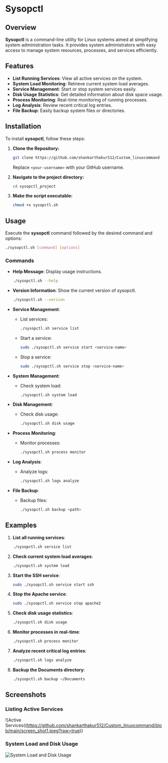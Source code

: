 # Sysopctl

## Overview
**Sysopctl** is a command-line utility for Linux systems aimed at simplifying system administration tasks. It provides system administrators with easy access to manage system resources, processes, and services efficiently.

## Features
- **List Running Services**: View all active services on the system.
- **System Load Monitoring**: Retrieve current system load averages.
- **Service Management**: Start or stop system services easily.
- **Disk Usage Statistics**: Get detailed information about disk space usage.
- **Process Monitoring**: Real-time monitoring of running processes.
- **Log Analysis**: Review recent critical log entries.
- **File Backup**: Easily backup system files or directories.

## Installation

To install **sysopctl**, follow these steps:

1. **Clone the Repository:**

   ```bash
   git clone https://github.com/shankarthakur512/Custom_linuxcommand

   ```

   Replace `<your-username>` with your GitHub username.

2. **Navigate to the project directory:**

   ```bash
   cd sysopctl_project
   ```

3. **Make the script executable:**

   ```bash
   chmod +x sysopctl.sh
   ```

## Usage

Execute the **sysopctl** command followed by the desired command and options:

```bash
./sysopctl.sh [command] [options]
```

### Commands

- **Help Message**: Display usage instructions.

  ```bash
  ./sysopctl.sh --help
  ```

- **Version Information**: Show the current version of sysopctl.

  ```bash
  ./sysopctl.sh --version
  ```

- **Service Management**:
  - List services:
    
    ```bash
    ./sysopctl.sh service list
    ```

  - Start a service:
    
    ```bash
    sudo ./sysopctl.sh service start <service-name>
    ```

  - Stop a service:
    
    ```bash
    sudo ./sysopctl.sh service stop <service-name>
    ```

- **System Management**:
  - Check system load:
    
    ```bash
    ./sysopctl.sh system load
    ```

- **Disk Management**:
  - Check disk usage:
    
    ```bash
    ./sysopctl.sh disk usage
    ```

- **Process Monitoring**:
  - Monitor processes:
    
    ```bash
    ./sysopctl.sh process monitor
    ```

- **Log Analysis**:
  - Analyze logs:
    
    ```bash
    ./sysopctl.sh logs analyze
    ```

- **File Backup**:
  - Backup files:
    
    ```bash
    ./sysopctl.sh backup <path>
    ```

## Examples

1. **List all running services**:
   
   ```bash
   ./sysopctl.sh service list
   ```

2. **Check current system load averages**:
   
   ```bash
   ./sysopctl.sh system load
   ```

3. **Start the SSH service**:
   
   ```bash
   sudo ./sysopctl.sh service start ssh
   ```

4. **Stop the Apache service**:
   
   ```bash
   sudo ./sysopctl.sh service stop apache2
   ```

5. **Check disk usage statistics**:
   
   ```bash
   ./sysopctl.sh disk usage
   ```

6. **Monitor processes in real-time**:
   
   ```bash
   ./sysopctl.sh process monitor
   ```

7. **Analyze recent critical log entries**:
   
   ```bash
   ./sysopctl.sh logs analyze
   ```

8. **Backup the Documents directory**:
   
   ```bash
   ./sysopctl.sh backup ~/Documents
   ```

## Screenshots

### Listing Active Services

![Active Services((https://github.com/shankarthakur512/Custom_linuxcommand/blob/main/screen_shot1.jpeg?raw=true))

### System Load and Disk Usage

![System Load and Disk Usage](./WhatsApp%20Image%202024-10-03%20at%2019.23.02.jpeg)


